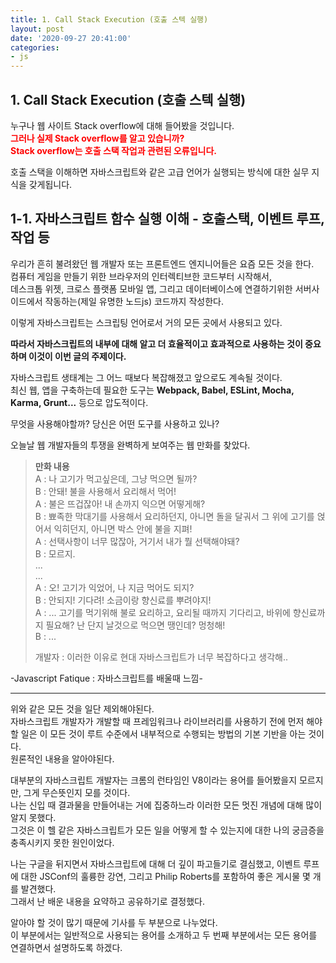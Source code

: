 ```yaml
---
title: 1. Call Stack Execution (호출 스텍 실행)
layout: post
date: '2020-09-27 20:41:00'
categories:
- js
---
```


## 1. Call Stack Execution (호출 스텍 실행)

누구나 웹 사이트 Stack overflow에 대해 들어봤을 것입니다.  
**<span style="color:red">그러나 실제 Stack overflow를 알고 있습니까?</span>**  
**<span style="color:red">Stack overflow는 호출 스택 작업과 관련된 오류입니다.</span>**  

호출 스택을 이해하면 자바스크립트와 같은 고급 언어가 실행되는 방식에 대한 실무 지식을 갖게됩니다.

## 1-1. 자바스크립트 함수 실행 이해 - 호출스택, 이벤트 루프, 작업 등

우리가 흔히 불려왔던 웹 개발자 또는 프론트엔드 엔지니어들은 요즘 모든 것을 한다.  
컴퓨터 게임을 만들기 위한 브라우저의 인터렉티브한 코드부터 시작해서,  
데스크톱 위젯, 크로스 플랫폼 모바일 앱, 그리고 데이터베이스에 연결하기위한 서버사이드에서 작동하는(제일 유명한 노드js) 코드까지 작성한다.  

이렇게 자바스크립트는 스크립팅 언어로서 거의 모든 곳에서 사용되고 있다.  

**따라서 자바스크립트의 내부에 대해 알고 더 효율적이고 효과적으로 사용하는 것이 중요하며 이것이 이번 글의 주제이다.**  

자바스크립트 생태계는 그 어느 때보다 복잡해졌고 앞으로도 계속될 것이다.  
최신 웹, 앱을 구축하는데 필요한 도구는 **Webpack, Babel, ESLint, Mocha, Karma, Grunt...** 등으로 압도적이다.  

무엇을 사용해야할까? 당신은 어떤 도구를 사용하고 있나?  

오늘날 웹 개발자들의 투쟁을 완벽하게 보여주는 웹 만화를 찾았다.

>**만화 내용**  
>A : 나 고기가 먹고싶은데, 그냥 먹으면 될까?  
>B : 안돼! 불을 사용해서 요리해서 먹어!  
>A : 불은 뜨겁잖아! 내 손까지 익으면 어떻게해?  
>B : 뾰족한 막대기를 사용해서 요리하던지, 아니면 돌을 달궈서 그 위에 고기를 얹어서 익히던지, 아니면 박스 안에 불을 지펴!  
>A : 선택사항이 너무 많잖아, 거기서 내가 뭘 선택해야돼?  
>B : 모르지.  
>...  
>...  
>A : 오! 고기가 익었어, 나 지금 먹어도 되지?  
>B : 안되지! 기다려! 소금이랑 향신료를 뿌려야지!  
>A : ... 고기를 먹기위해 불로 요리하고, 요리될 때까지 기다리고, 바위에 향신료까지 필요해? 난 단지 날것으로 먹으면 땡인데? 멍청해!  
>B : ...  
>  
>개발자 : 이러한 이유로 현대 자바스크립트가 너무 복잡하다고 생각해..  

-Javascript Fatique : 자바스크립트를 배울때 느낌-

---

위와 같은 모든 것을 일단 제외해야된다.  
자바스크립트 개발자가 개발할 때 프레임워크나 라이브러리를 사용하기 전에 먼저 해야할 일은 이 모든 것이 루트 수준에서 내부적으로 수행되는 방법의 기본 기반을 아는 것이다.  
원론적인 내용을 알아야된다.

대부분의 자바스크립트 개발자는 크롬의 런타임인 V8이라는 용어를 들어봤을지 모르지만, 그게 무슨뜻인지 모를 것이다.  
나는 신입 때 결과물을 만들어내는 거에 집중하느라 이러한 모든 멋진 개념에 대해 많이 알지 못했다.  
그것은 이 헬 같은 자바스크립트가 모든 일을 어떻게 할 수 있는지에 대한 나의 궁금증을 충족시키지 못한 원인이었다.  

나는 구글을 뒤지면서 자바스크립트에 대해 더 깊이 파고들기로 결심했고, 
이벤트 루프에 대한 JSConf의 훌륭한 강연, 그리고 Philip Roberts를 포함하여 좋은 게시물 몇 개를 발견했다.  
그래서 난 배운 내용을 요약하고 공유하기로 결정했다.  

알아야 할 것이 많기 때문에 기사를 두 부분으로 나누었다.  
이 부분에서는 일반적으로 사용되는 용어를 소개하고 두 번째 부분에서는 모든 용어를 연결하면서 설명하도록 하겠다.